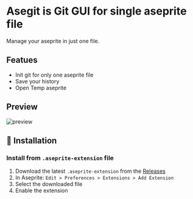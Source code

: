 # Asegit is Git GUI for single aseprite file
Manage your aseprite in just one file.

## Featues
- Init git for only one aseprite file
- Save your history
- Open Temp aseprite 

## Preview
![preview](https://github.com/user-attachments/assets/5e44c0b7-b9c5-42b4-b668-fc936bff65ef)


## 🧩 Installation

### Install from `.aseprite-extension` file

1. Download the latest `.aseprite-extension` from the [Releases](https://github.com/WayneKim92/asegit/releases)
2. In Aseprite: `Edit > Preferences > Extensions > Add Extension`
3. Select the downloaded file
4. Enable the extension
